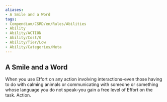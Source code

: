 ```yaml
---
aliases:
- A Smile and a Word
tags:
- Compendium/CSRD/en/Rules/Abilities
- Ability
- Ability/ACTION
- Ability/Cost/0
- Ability/Tier/Low
- Ability/Categories/Meta
---
```


  
## A Smile and a Word  
When you use Effort on any action involving interactions-even those having to do with calming animals or communicating with someone or something whose language you do not speak-you gain a free level of Effort on the task. Action.